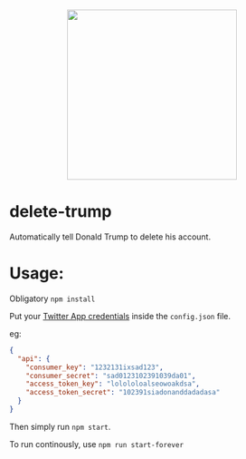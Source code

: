<p align="center">
  <br />
  <img width="300" src="https://raw.githubusercontent.com/mannynotfound/delete-trump/master/delete-trump.png" />
</p>

# delete-trump

Automatically tell Donald Trump to delete his account.

# Usage:

Obligatory `npm install`

Put your [Twitter App credentials](http://iag.me/socialmedia/how-to-create-a-twitter-app-in-8-easy-steps/) inside the `config.json` file.

eg:

```json
{
  "api": {
    "consumer_key": "1232131ixsad123",
    "consumer_secret": "sad0123102391039da01",
    "access_token_key": "lolololoalseowoakdsa",
    "access_token_secret": "102391siadonanddadadasa"
  }
}
```

Then simply run `npm start`.

To run continously, use `npm run start-forever`

